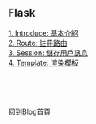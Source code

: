 ## Flask

[1. Introduce: 基本介紹](introduce.md)  
[2. Route: 註冊路由](route.md)  
[3. Session: 儲存用戶訊息](session.md)  
[4. Template: 渲染模板](template.md)

<br/><br/><br/>

[回到Blog首頁](../index.md)

<br/>
